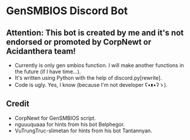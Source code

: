 # GenSMBIOS Discord Bot
## Attention: This bot is created by me and it's not endorsed or promoted by CorpNewt or Acidanthera team!

- Currently is only gen smbios function. I will make another functions in the future (if I have time...).
- It's written using Python with the help of discord.py[rewrite].
- Code is ugly. Yes, I know (because I'm not developer ʕ•ᴥ•ʔゝ).

## Credit
- CorpNewt for GenSMBIOS script.
- nguuuquaaa for hints from his bot Belphegor.
- VuTrungTruc-slimetan for hints from his bot Tantannyan.
